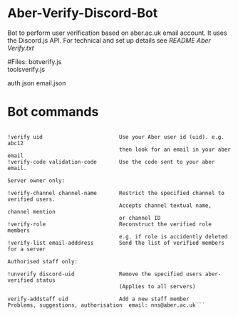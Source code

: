 # Aber-Verify-Discord-Bot
Bot to perform user verification based on aber.ac.uk email account. It uses the Discord.js API. 
For technical and set up details see *README Aber Verify.txt*

#Files:
botverify.js    
toolsverify.js

auth.json
email.json



# Bot commands
```Verify bot commands are: 

!verify uid                        Use your Aber user id (uid). e.g. abc12
                                   then look for an email in your aber email
!verify-code validation-code       Use the code sent to your aber email.

Server owner only:

!verify-channel channel-name       Restrict the specified channel to verified users.
                                   Accepts channel textual name, channel mention
                                   or channel ID
!verify-role                       Reconstruct the verified role members
                                   e.g. if role is accidently deleted
!verify-list email-adddress        Send the list of verified members for a server

Authorised staff only:

!unverify discord-uid              Remove the specified users aber-verified status
                                   (Applies to all servers)

verify-addstaff uid                Add a new staff member
Problems, suggestions, authorisation  email: nns@aber.ac.uk```
